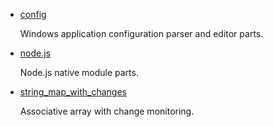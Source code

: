 - [config](config)

  Windows application configuration parser and editor parts.

- [node.js](node.js)

  Node.js native module parts.

- [string_map_with_changes](string_map_with_changes)

  Associative array with change monitoring.
